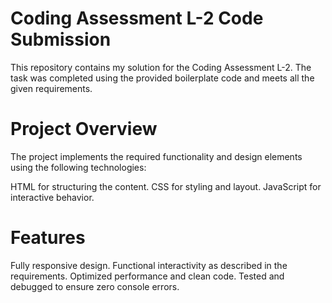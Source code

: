 # Coding Assessment L-2 Code Submission
This repository contains my solution for the Coding Assessment L-2. The task was completed using the provided boilerplate code and meets all the given requirements.
# Project Overview
The project implements the required functionality and design elements using the following technologies:

HTML for structuring the content.
CSS for styling and layout.
JavaScript for interactive behavior.

# Features
Fully responsive design.
Functional interactivity as described in the requirements.
Optimized performance and clean code.
Tested and debugged to ensure zero console errors.
